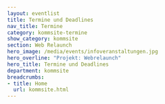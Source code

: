 ```yaml
---
layout: eventlist
title: Termine und Deadlines
nav_title: Termine
category: kommsite-termine
show_category: kommsite
section: Web Relaunch
hero_image: /media/events/infoveranstaltungen.jpg
hero_overline: "Projekt: Webrelaunch"
hero_title: Termine und Deadlines
department: kommsite
breadcrumbs:
- title: Home
  url: kommsite.html
---
```


